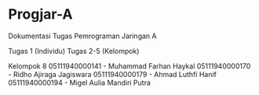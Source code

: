 # Progjar-A
Dokumentasi Tugas Pemrograman Jaringan A

Tugas 1 (Individu)
Tugas 2-5 (Kelompok)

Kelompok 8
05111940000141 - Muhammad Farhan Haykal
05111940000170 - Ridho Ajiraga Jagiswara
05111940000179 - Ahmad Luthfi Hanif
05111940000194 - Migel Aulia Mandiri Putra
